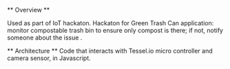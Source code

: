 
** Overview **

 Used as part of IoT hackaton.
Hackaton for Green Trash Can application:  monitor compostable trash bin to ensure only compost is there; if not, notify someone about the issue .

** Architecture **
Code that interacts with Tessel.io micro controller and camera sensor, in Javascript.
